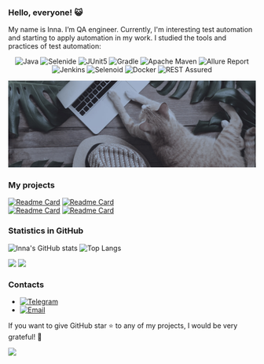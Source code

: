 ### Hello, everyone! 😺
My name is Inna. I’m QA engineer. Currently, I'm interesting test automation and starting to apply automation in my work.
I studied the tools and practices of test automation:
<p align="center">
  <img title="Java" src="https://img.shields.io/badge/-Java-88855D?logo=java&style=flat">
  <img title="Selenide" src="https://img.shields.io/badge/-Selenide-64799B?logo=Selenide&style=flat">
  <img title="JUnit5" src="https://img.shields.io/badge/-JUnit5-88855D?logo=junit5&style=flatn&logoColor=white">
  <img title="Gradle" src="https://img.shields.io/badge/-Gradle-64799B?logo=gradle&style=flat"> 
  <img title="Apache Maven" src="https://img.shields.io/badge/-Apache Maven-88855D?logo=ApacheMaven&style=flat"> 
  <img title="Allure Report" src="https://img.shields.io/badge/-Allure Report-64799B?logo=AllureReport&style=flat">
  <img title="Jenkins" src="https://img.shields.io/badge/-Jenkins-88855D?logo=Jenkins&style=flatn&logoColor=white">
  <img title="Selenoid" src="https://img.shields.io/badge/-Selenoid-64799B?logo=Selenoid&style=flat">
  <img title="Docker" src="https://img.shields.io/badge/-Docker-88855D?logo=Docker&style=flat"> 
  <img title="REST Assured" src="https://img.shields.io/badge/-REST_Assured-64799B?logo=REST_Assured&style=flat">

</p>

 ![cat](cat.jpg)

### My projects
<p align="center">

[![Readme Card](https://github-readme-stats.vercel.app/api/pin/?username=q-mi&theme=onedark&show_icons=true&repo=FilesTests)](https://github.com/q-mi/FilesTests)
[![Readme Card](https://github-readme-stats.vercel.app/api/pin/?username=q-mi&theme=onedark&show_icons=true&repo=JUnit5_Parameterized_Test)](https://github.com/q-mi/JUnit5_Parameterized_Test) <br/>
[![Readme Card](https://github-readme-stats.vercel.app/api/pin/?username=q-mi&theme=onedark&show_icons=true&repo=PageObject_JavaFaker)](https://github.com/q-mi/PageObject_JavaFaker)
[![Readme Card](https://github-readme-stats.vercel.app/api/pin/?username=q-mi&theme=onedark&show_icons=true&repo=Allure_GitHub_Tests)](https://github.com/q-mi/Allure_GitHub_Tests)

</p>

### Statistics in GitHub

![Inna's GitHub stats](https://github-readme-stats.vercel.app/api?username=q-mi&theme=onedark&show_icons=true&count_private=true&layout=compact)
![Top Langs](https://github-readme-stats.vercel.app/api/top-langs/?username=q-mi&theme=onedark&count_private=true&layout=compact)

![](https://komarev.com/ghpvc/?username=yq-mi&label=Profile+Views&color=88855D)
![](https://img.shields.io/github/followers/q-mi?style=flat&color=88855D)

### Contacts
+ [![Telegram](https://img.shields.io/badge/-Telegram-88855D?logo=telegram&style=flat)](https://t.me/ros_in)
+ [![Email](https://img.shields.io/badge/-Email-88855D?logo=gmail&style=flat)](mailto:4qa.info@gmail.com)

If you want to give GitHub star ⭐ to any of my projects, I would be very grateful! 🥰

![](https://hit.yhype.me/github/profile?user_id=67098215)
